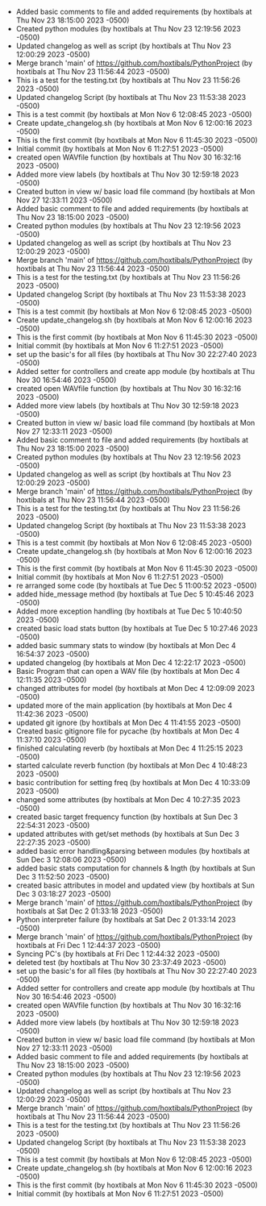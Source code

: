 - Added basic comments to file and added requirements (by hoxtibals at Thu Nov 23 18:15:00 2023 -0500)
- Created python modules (by hoxtibals at Thu Nov 23 12:19:56 2023 -0500)
- Updated changelog as well as script (by hoxtibals at Thu Nov 23 12:00:29 2023 -0500)
- Merge branch 'main' of https://github.com/hoxtibals/PythonProject (by hoxtibals at Thu Nov 23 11:56:44 2023 -0500)
- This is a test for the testing.txt (by hoxtibals at Thu Nov 23 11:56:26 2023 -0500)
- Updated changelog Script (by hoxtibals at Thu Nov 23 11:53:38 2023 -0500)
- This is a test commit (by hoxtibals at Mon Nov 6 12:08:45 2023 -0500)
- Create update_changelog.sh (by hoxtibals at Mon Nov 6 12:00:16 2023 -0500)
- This is the first commit (by hoxtibals at Mon Nov 6 11:45:30 2023 -0500)
- Initial commit (by hoxtibals at Mon Nov 6 11:27:51 2023 -0500)
- created open WAVfile function (by hoxtibals at Thu Nov 30 16:32:16 2023 -0500)
- Added more view labels (by hoxtibals at Thu Nov 30 12:59:18 2023 -0500)
- Created button in view w/ basic load file command (by hoxtibals at Mon Nov 27 12:33:11 2023 -0500)
- Added basic comment to file and added requirements (by hoxtibals at Thu Nov 23 18:15:00 2023 -0500)
- Created python modules (by hoxtibals at Thu Nov 23 12:19:56 2023 -0500)
- Updated changelog as well as script (by hoxtibals at Thu Nov 23 12:00:29 2023 -0500)
- Merge branch 'main' of https://github.com/hoxtibals/PythonProject (by hoxtibals at Thu Nov 23 11:56:44 2023 -0500)
- This is a test for the testing.txt (by hoxtibals at Thu Nov 23 11:56:26 2023 -0500)
- Updated changelog Script (by hoxtibals at Thu Nov 23 11:53:38 2023 -0500)
- This is a test commit (by hoxtibals at Mon Nov 6 12:08:45 2023 -0500)
- Create update_changelog.sh (by hoxtibals at Mon Nov 6 12:00:16 2023 -0500)
- This is the first commit (by hoxtibals at Mon Nov 6 11:45:30 2023 -0500)
- Initial commit (by hoxtibals at Mon Nov 6 11:27:51 2023 -0500)
- set up the basic's for all files (by hoxtibals at Thu Nov 30 22:27:40 2023 -0500)
- Added setter for controllers and create app module (by hoxtibals at Thu Nov 30 16:54:46 2023 -0500)
- created open WAVfile function (by hoxtibals at Thu Nov 30 16:32:16 2023 -0500)
- Added more view labels (by hoxtibals at Thu Nov 30 12:59:18 2023 -0500)
- Created button in view w/ basic load file command (by hoxtibals at Mon Nov 27 12:33:11 2023 -0500)
- Added basic comment to file and added requirements (by hoxtibals at Thu Nov 23 18:15:00 2023 -0500)
- Created python modules (by hoxtibals at Thu Nov 23 12:19:56 2023 -0500)
- Updated changelog as well as script (by hoxtibals at Thu Nov 23 12:00:29 2023 -0500)
- Merge branch 'main' of https://github.com/hoxtibals/PythonProject (by hoxtibals at Thu Nov 23 11:56:44 2023 -0500)
- This is a test for the testing.txt (by hoxtibals at Thu Nov 23 11:56:26 2023 -0500)
- Updated changelog Script (by hoxtibals at Thu Nov 23 11:53:38 2023 -0500)
- This is a test commit (by hoxtibals at Mon Nov 6 12:08:45 2023 -0500)
- Create update_changelog.sh (by hoxtibals at Mon Nov 6 12:00:16 2023 -0500)
- This is the first commit (by hoxtibals at Mon Nov 6 11:45:30 2023 -0500)
- Initial commit (by hoxtibals at Mon Nov 6 11:27:51 2023 -0500)
- re arranged some code (by hoxtibals at Tue Dec 5 11:00:52 2023 -0500)
- added hide_message method (by hoxtibals at Tue Dec 5 10:45:46 2023 -0500)
- Added more exception handling (by hoxtibals at Tue Dec 5 10:40:50 2023 -0500)
- created basic load stats button (by hoxtibals at Tue Dec 5 10:27:46 2023 -0500)
- added basic summary stats to window (by hoxtibals at Mon Dec 4 16:54:37 2023 -0500)
- updated changelog (by hoxtibals at Mon Dec 4 12:22:17 2023 -0500)
- Basic Program that can open a WAV file (by hoxtibals at Mon Dec 4 12:11:35 2023 -0500)
- changed attributes for model (by hoxtibals at Mon Dec 4 12:09:09 2023 -0500)
- updated more of the main application (by hoxtibals at Mon Dec 4 11:42:36 2023 -0500)
- updated git ignore (by hoxtibals at Mon Dec 4 11:41:55 2023 -0500)
- Created basic gitignore file for pycache (by hoxtibals at Mon Dec 4 11:37:10 2023 -0500)
- finished calculating reverb (by hoxtibals at Mon Dec 4 11:25:15 2023 -0500)
- started calculate reverb function (by hoxtibals at Mon Dec 4 10:48:23 2023 -0500)
- basic contribution for setting freq (by hoxtibals at Mon Dec 4 10:33:09 2023 -0500)
- changed some attributes (by hoxtibals at Mon Dec 4 10:27:35 2023 -0500)
- created basic target frequency function (by hoxtibals at Sun Dec 3 22:54:31 2023 -0500)
- updated attributes with get/set methods (by hoxtibals at Sun Dec 3 22:27:35 2023 -0500)
- added basic error handling&parsing between modules (by hoxtibals at Sun Dec 3 12:08:06 2023 -0500)
- added basic stats computation for channels & lngth (by hoxtibals at Sun Dec 3 11:52:50 2023 -0500)
- created basic attributes in model and updated view (by hoxtibals at Sun Dec 3 03:18:27 2023 -0500)
- Merge branch 'main' of https://github.com/hoxtibals/PythonProject (by hoxtibals at Sat Dec 2 01:33:18 2023 -0500)
- Python interpreter failure (by hoxtibals at Sat Dec 2 01:33:14 2023 -0500)
- Merge branch 'main' of https://github.com/hoxtibals/PythonProject (by hoxtibals at Fri Dec 1 12:44:37 2023 -0500)
- Syncing PC's (by hoxtibals at Fri Dec 1 12:44:32 2023 -0500)
- deleted test (by hoxtibals at Thu Nov 30 23:37:49 2023 -0500)
- set up the basic's for all files (by hoxtibals at Thu Nov 30 22:27:40 2023 -0500)
- Added setter for controllers and create app module (by hoxtibals at Thu Nov 30 16:54:46 2023 -0500)
- created open WAVfile function (by hoxtibals at Thu Nov 30 16:32:16 2023 -0500)
- Added more view labels (by hoxtibals at Thu Nov 30 12:59:18 2023 -0500)
- Created button in view w/ basic load file command (by hoxtibals at Mon Nov 27 12:33:11 2023 -0500)
- Added basic comment to file and added requirements (by hoxtibals at Thu Nov 23 18:15:00 2023 -0500)
- Created python modules (by hoxtibals at Thu Nov 23 12:19:56 2023 -0500)
- Updated changelog as well as script (by hoxtibals at Thu Nov 23 12:00:29 2023 -0500)
- Merge branch 'main' of https://github.com/hoxtibals/PythonProject (by hoxtibals at Thu Nov 23 11:56:44 2023 -0500)
- This is a test for the testing.txt (by hoxtibals at Thu Nov 23 11:56:26 2023 -0500)
- Updated changelog Script (by hoxtibals at Thu Nov 23 11:53:38 2023 -0500)
- This is a test commit (by hoxtibals at Mon Nov 6 12:08:45 2023 -0500)
- Create update_changelog.sh (by hoxtibals at Mon Nov 6 12:00:16 2023 -0500)
- This is the first commit (by hoxtibals at Mon Nov 6 11:45:30 2023 -0500)
- Initial commit (by hoxtibals at Mon Nov 6 11:27:51 2023 -0500)
